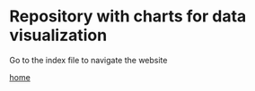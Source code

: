# Repository with charts for data visualization 

Go to the index file to navigate the website

 [home](https://diodz.github.io/data-viz/)
 


